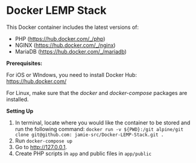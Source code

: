 # Docker LEMP Stack

This Docker container includes the latest versions of:

- PHP (https://hub.docker.com/_/php)
- NGINX (https://hub.docker.com/_/nginx)
- MariaDB (https://hub.docker.com/_/mariadb)

**Prerequisites:**

For iOS or WIndows, you need to install Docker Hub: https://hub.docker.com/

For Linux, make sure that the _docker_ and _docker-compose_ packages are installed.

**Setting Up**

1. In terminal, locate where you would like the container to be stored and run the following command: `docker run -v ${PWD}:/git alpine/git clone git@github.com:
   jamie-src/Docker-LEMP-Stack.git .`
2. Run `docker-compose up`
3. Go to http://127.0.0.1.
4. Create PHP scripts in `app` and public files in `app/public`
